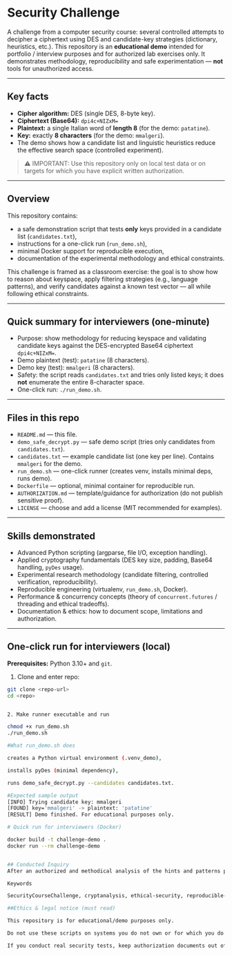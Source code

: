 # Security Challenge

A challenge from a computer security course: several controlled attempts to decipher a ciphertext using DES and candidate-key strategies (dictionary, heuristics, etc.). This repository is an **educational demo** intended for portfolio / interview purposes and for authorized lab exercises only. It demonstrates methodology, reproducibility and safe experimentation — **not** tools for unauthorized access.

---

## Key facts 
- **Cipher algorithm:** DES (single DES, 8-byte key).  
- **Ciphertext (Base64):** `dpi4c+NIZxM=`  
- **Plaintext:** a single Italian word of **length 8** (for the demo: `patatine`).  
- **Key:** exactly **8 characters** (for the demo: `mmalgeri`).  
- The demo shows how a candidate list and linguistic heuristics reduce the effective search space (controlled experiment).

> ⚠️ IMPORTANT: Use this repository only on local test data or on targets for which you have explicit written authorization.

---

## Overview
This repository contains:
- a safe demonstration script that tests **only** keys provided in a candidate list (`candidates.txt`),
- instructions for a one-click run (`run_demo.sh`),
- minimal Docker support for reproducible execution,
- documentation of the experimental methodology and ethical constraints.

This challenge is framed as a classroom exercise: the goal is to show how to reason about keyspace, apply filtering strategies (e.g., language patterns), and verify candidates against a known test vector — all while following ethical constraints.

---

## Quick summary for interviewers (one-minute)
- Purpose: show methodology for reducing keyspace and validating candidate keys against the DES-encrypted Base64 ciphertext `dpi4c+NIZxM=`.
- Demo plaintext (test): `patatine` (8 characters).
- Demo key (test): `mmalgeri` (8 characters).
- Safety: the script reads `candidates.txt` and tries only listed keys; it does **not** enumerate the entire 8-character space.
- One-click run: `./run_demo.sh`.

---

## Files in this repo
- `README.md` — this file.
- `demo_safe_decrypt.py` — safe demo script (tries only candidates from `candidates.txt`).
- `candidates.txt` — example candidate list (one key per line). Contains `mmalgeri` for the demo.
- `run_demo.sh` — one-click runner (creates venv, installs minimal deps, runs demo).
- `Dockerfile` — optional, minimal container for reproducible run.
- `AUTHORIZATION.md` — template/guidance for authorization (do not publish sensitive proof).
- `LICENSE` — choose and add a license (MIT recommended for examples).

---

## Skills demonstrated
- Advanced Python scripting (argparse, file I/O, exception handling).
- Applied cryptography fundamentals (DES key size, padding, Base64 handling, `pyDes` usage).
- Experimental research methodology (candidate filtering, controlled verification, reproducibility).
- Reproducible engineering (virtualenv, `run_demo.sh`, Docker).
- Performance & concurrency concepts (theory of `concurrent.futures` / threading and ethical tradeoffs).
- Documentation & ethics: how to document scope, limitations and authorization.

---

## One-click run for interviewers (local)
**Prerequisites:** Python 3.10+ and `git`.

1. Clone and enter repo:
```bash
git clone <repo-url>
cd <repo>


2. Make runner executable and run

chmod +x run_demo.sh
./run_demo.sh

#What run_demo.sh does

creates a Python virtual environment (.venv_demo),

installs pyDes (minimal dependency),

runs demo_safe_decrypt.py --candidates candidates.txt.

#Expected sample output
[INFO] Trying candidate key: mmalgeri
[FOUND] key='mmalgeri' -> plaintext: 'patatine'
[RESULT] Demo finished. For educational purposes only.

# Quick run for interviewers (Docker)

docker build -t challenge-demo .
docker run --rm challenge-demo


## Conducted Inquiry
After an authorized and methodical analysis of the hints and patterns provided with the course challenge, I reduced the unconstrained 8-character search space to a small, meaningful candidate set by applying linguistic heuristics and iterative pruning. In this controlled demo the test plaintext patatine (8 characters) was recovered using the candidate key mmalgeri (8 characters). This result is included solely for reproducibility and educational purposes.

Keywords

SecurityCourseChallenge, cryptanalysis, ethical-security, reproducible-research, DES, pyDes, base64, python, virtualenv, docker, candidate-filtering, italian-words

##Ethics & legal notice (must read)

This repository is for educational/demo purposes only.

Do not use these scripts on systems you do not own or for which you do not have explicit, written authorization.

If you conduct real security tests, keep authorization documents out of public repos; include only a short summary in AUTHORIZATION.md.



